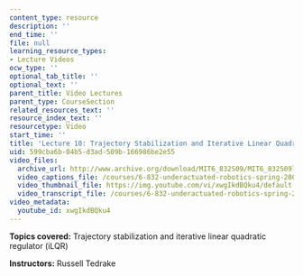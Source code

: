 ```yaml
---
content_type: resource
description: ''
end_time: ''
file: null
learning_resource_types:
- Lecture Videos
ocw_type: ''
optional_tab_title: ''
optional_text: ''
parent_title: Video Lectures
parent_type: CourseSection
related_resources_text: ''
resource_index_text: ''
resourcetype: Video
start_time: ''
title: 'Lecture 10: Trajectory Stabilization and Iterative Linear Quadratic Regulator'
uid: 599cba6b-04b5-d3ad-509b-166986be2e55
video_files:
  archive_url: http://www.archive.org/download/MIT6_832S09/MIT6_832S09lec10_300k.mp4
  video_captions_file: /courses/6-832-underactuated-robotics-spring-2009/f8699a7006445321b0a596cfa0ab6931_xwgIkdBQku4.vtt
  video_thumbnail_file: https://img.youtube.com/vi/xwgIkdBQku4/default.jpg
  video_transcript_file: /courses/6-832-underactuated-robotics-spring-2009/077b34b397643fd97aeafd58623fa6be_xwgIkdBQku4.pdf
video_metadata:
  youtube_id: xwgIkdBQku4
---
```


**Topics covered:** Trajectory stabilization and iterative linear quadratic regulator (iLQR)

**Instructors:** Russell Tedrake

